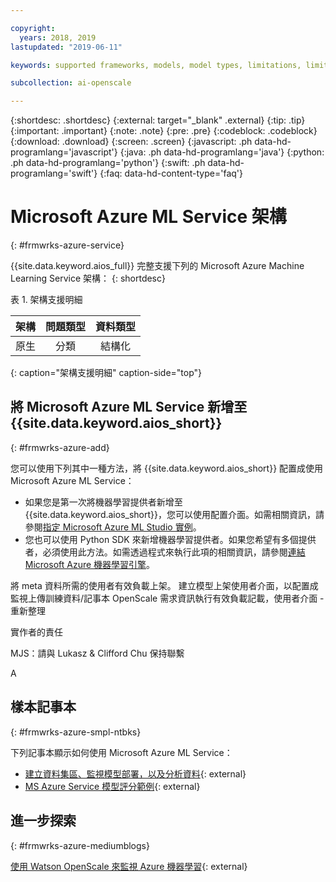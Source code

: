 ```yaml
---

copyright:
  years: 2018, 2019
lastupdated: "2019-06-11"

keywords: supported frameworks, models, model types, limitations, limits, azure

subcollection: ai-openscale

---
```


{:shortdesc: .shortdesc}
{:external: target="_blank" .external}
{:tip: .tip}
{:important: .important}
{:note: .note}
{:pre: .pre}
{:codeblock: .codeblock}
{:download: .download}
{:screen: .screen}
{:javascript: .ph data-hd-programlang='javascript'}
{:java: .ph data-hd-programlang='java'}
{:python: .ph data-hd-programlang='python'}
{:swift: .ph data-hd-programlang='swift'}
{:faq: data-hd-content-type='faq'}

# Microsoft Azure ML Service 架構
{: #frmwrks-azure-service}

{{site.data.keyword.aios_full}} 完整支援下列的 Microsoft Azure Machine Learning Service 架構：
{: shortdesc}

表 1. 架構支援明細

|架構|問題類型|資料類型|
|:---|:---:|:---:|
|原生|分類|結構化|
{: caption="架構支援明細" caption-side="top"}

## 將 Microsoft Azure ML Service 新增至 {{site.data.keyword.aios_short}}
{: #frmwrks-azure-add}

您可以使用下列其中一種方法，將 {{site.data.keyword.aios_short}} 配置成使用 Microsoft Azure ML Service：

- 如果您是第一次將機器學習提供者新增至 {{site.data.keyword.aios_short}}，您可以使用配置介面。如需相關資訊，請參閱[指定 Microsoft Azure ML Studio 實例](/docs/services/ai-openscale?topic=ai-openscale-connect-azure)。
- 您也可以使用 Python SDK 來新增機器學習提供者。如果您希望有多個提供者，必須使用此方法。如需透過程式來執行此項的相關資訊，請參閱[連結 Microsoft Azure 機器學習引擎](/docs/services/ai-openscale?topic=ai-openscale-cml-connect#cml-azbind)。


將 meta 資料所需的使用者有效負載上架。
建立模型上架使用者介面，以配置成監視上傳訓練資料/記事本 OpenScale 需求資訊執行有效負載記載，使用者介面 - 重新整理

實作者的責任 

MJS：請與 Lukasz & Clifford Chu 保持聯繫

A

## 樣本記事本
{: #frmwrks-azure-smpl-ntbks}

下列記事本顯示如何使用 Microsoft Azure ML Service：

- [建立資料集區、監視模型部署，以及分析資料](https://github.com/pmservice/ai-openscale-tutorials/blob/master/notebooks/AI%20OpenScale%20and%20Azure%20ML%20Studio%20Engine.ipynb){: external}
- [MS Azure Service 模型評分範例](https://dataplatform.cloud.ibm.com/analytics/notebooks/v2/0d4ebd8d-87cb-4c38-8ba8-37f5623df131/view?access_token=fcb2c411aed913bf94f86f434184db67aef1a6b304824b86b4ad63686e4890be){: external}

## 進一步探索
{: #frmwrks-azure-mediumblogs}

[使用 Watson OpenScale 來監視 Azure 機器學習](https://developer.ibm.com/patterns/monitor-azure-machine-learning-studio-models-with-ai-openscale/){: external}

